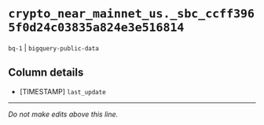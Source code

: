 # `crypto_near_mainnet_us._sbc_ccff3965f0d24c03835a824e3e516814`
`bq-1` | `bigquery-public-data`

## Column details
* [TIMESTAMP] `last_update`

-------------------------------------------------------------------------------
*Do not make edits above this line.*
